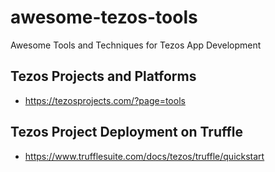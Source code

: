# awesome-tezos-tools
Awesome Tools and Techniques for Tezos App Development

## Tezos Projects and Platforms
- https://tezosprojects.com/?page=tools

## Tezos Project Deployment on Truffle
- https://www.trufflesuite.com/docs/tezos/truffle/quickstart
